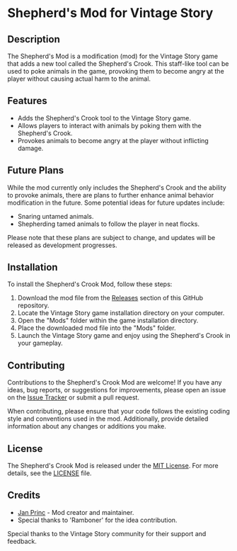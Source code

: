 # Shepherd's Mod for Vintage Story

## Description

The Shepherd's Mod is a modification (mod) for the Vintage Story game that adds a new tool called the Shepherd's Crook. This staff-like tool can be used to poke animals in the game, provoking them to become angry at the player without causing actual harm to the animal.

## Features

- Adds the Shepherd's Crook tool to the Vintage Story game.
- Allows players to interact with animals by poking them with the Shepherd's Crook.
- Provokes animals to become angry at the player without inflicting damage.

## Future Plans

While the mod currently only includes the Shepherd's Crook and the ability to provoke animals, there are plans to further enhance animal behavior modification in the future. Some potential ideas for future updates include:

- Snaring untamed animals.
- Shepherding tamed animals to follow the player in neat flocks.

Please note that these plans are subject to change, and updates will be released as development progresses.

## Installation

To install the Shepherd's Crook Mod, follow these steps:

1. Download the mod file from the [Releases](https://github.com/JanLopata/shepherd-mod/releases) section of this GitHub repository.
2. Locate the Vintage Story game installation directory on your computer.
3. Open the "Mods" folder within the game installation directory.
4. Place the downloaded mod file into the "Mods" folder.
5. Launch the Vintage Story game and enjoy using the Shepherd's Crook in your gameplay.

## Contributing

Contributions to the Shepherd's Crook Mod are welcome! If you have any ideas, bug reports, or suggestions for improvements, please open an issue on the [Issue Tracker](https://github.com/JanLopata/shepherd-mod/issues) or submit a pull request.

When contributing, please ensure that your code follows the existing coding style and conventions used in the mod. Additionally, provide detailed information about any changes or additions you make.

## License

The Shepherd's Crook Mod is released under the [MIT License](https://opensource.org/licenses/MIT). For more details, see the [LICENSE](https://github.com/JanLopata/shepherd-mod/blob/main/LICENSE) file.

## Credits

- [Jan Princ](https://github.com/JanLopata) - Mod creator and maintainer.
- Special thanks to 'Ramboner' for the idea contribution.

Special thanks to the Vintage Story community for their support and feedback.


